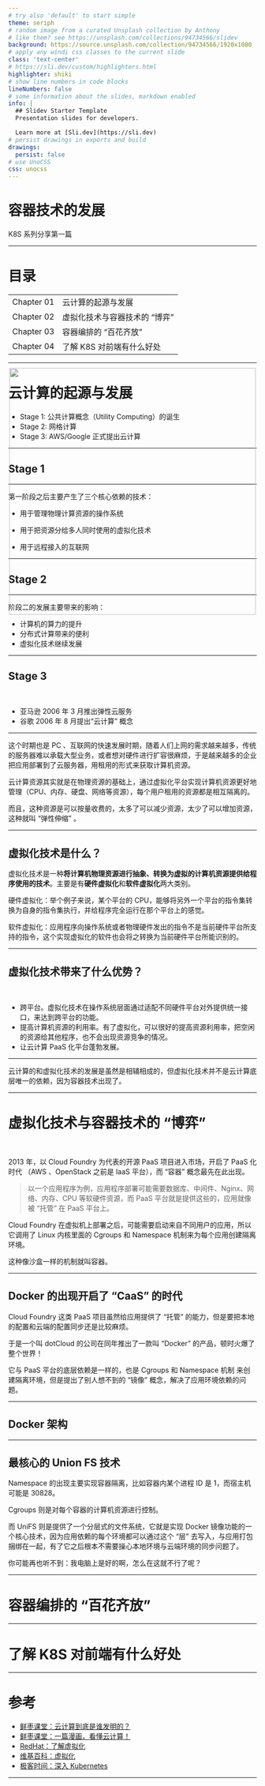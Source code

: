 ```yaml
---
# try also 'default' to start simple
theme: seriph
# random image from a curated Unsplash collection by Anthony
# like them? see https://unsplash.com/collections/94734566/slidev
background: https://source.unsplash.com/collection/94734566/1920x1080
# apply any windi css classes to the current slide
class: 'text-center'
# https://sli.dev/custom/highlighters.html
highlighter: shiki
# show line numbers in code blocks
lineNumbers: false
# some information about the slides, markdown enabled
info: |
  ## Slidev Starter Template
  Presentation slides for developers.

  Learn more at [Sli.dev](https://sli.dev)
# persist drawings in exports and build
drawings:
  persist: false
# use UnoCSS
css: unocss
---
```


# 容器技术的发展

K8S 系列分享第一篇

---

# 目录

|            |                               |
| ---------- | ----------------------------- |
| Chapter 01 | 云计算的起源与发展            |
| Chapter 02 | 虚拟化技术与容器技术的 “博弈” |
| Chapter 03 | 容器编排的 “百花齐放”         |
| Chapter 04 | 了解 K8S 对前端有什么好处     |

---

# 云计算的起源与发展

- Stage 1: 公共计算概念（Utility Computing）的诞生
- Stage 2: 网格计算
- Stage 3: AWS/Google 正式提出云计算

---

## Stage 1

<img src="/img/云计算底层的核心技术依赖.png" class="auto-img" >

<style>
.auto-img{
  position: absolute;
  left: 50%;
  top: 50%;
  transform: translate(-50%, -50%);
  max-width: 100%;
  max-height: 100%;
  cursor: pointer;
}
</style>

---

第一阶段之后主要产生了三个核心依赖的技术：

- 用于管理物理计算资源的操作系统

- 用于把资源分给多人同时使用的虚拟化技术

- 用于远程接入的互联网

---

## Stage 2

<img src="/img/网格计算概念.png" class="auto-img" >

<style>
.auto-img{
  position: absolute;
  left: 50%;
  top: 50%;
  transform: translate(-50%, -50%);
  max-width: 100%;
  max-height: 100%;
  cursor: pointer;
}
</style>

---

阶段二的发展主要带来的影响：

- 计算机的算力的提升
- 分布式计算带来的便利
- 虚拟化技术继续发展

---

## Stage 3

<br>

- 亚马逊 2006 年 3 月推出弹性云服务
- 谷歌 2006 年 8 月提出“云计算” 概念

---

这个时期也是 PC 、互联网的快速发展时期，随着人们上网的需求越来越多，传统的服务器难以承载大型业务，或者想对硬件进行扩容很麻烦，于是越来越多的企业把应用部署到了云服务器，用租用的形式来获取计算机资源。

云计算资源其实就是在物理资源的基础上，通过虚拟化平台实现计算机资源更好地管理（CPU、内存、硬盘、网络等资源），每个用户租用的资源都是相互隔离的。

而且，这种资源是可以按量收费的，太多了可以减少资源，太少了可以增加资源，这种就叫 “弹性伸缩” 。

<img src="/img/虚拟机.png" class="auto-img" >

<style>
.auto-img{
  position: absolute;
  left: 50%;
  transform: translateX(-50%);
  width: 200px;
}
</style>

---

## 虚拟化技术是什么？

虚拟化技术是一种**将计算机物理资源进行抽象、转换为虚拟的计算机资源提供给程序使用的技术**。主要是有**硬件虚拟化**和**软件虚拟化**两大类别。

硬件虚拟化：举个例子来说，某个平台的 CPU，能够将另外一个平台的指令集转换为自身的指令集执行，并给程序完全运行在那个平台上的感觉。

软件虚拟化：应用程序向操作系统或者物理硬件发出的指令不是当前硬件平台所支持的指令，这个实现虚拟化的软件也会将之转换为当前硬件平台所能识别的。

---

## 虚拟化技术带来了什么优势？

<br>

- 跨平台。虚拟化技术在操作系统层面通过适配不同硬件平台对外提供统一接口，来达到跨平台的功能。
- 提高计算机资源的利用率。有了虚拟化，可以很好的提高资源利用率，把空闲的资源给其他程序，也不会出现资源竞争的情况。
- 让云计算 PaaS 化平台蓬勃发展。

---

云计算的和虚拟化技术的发展是虽然是相辅相成的，但虚拟化技术并不是云计算底层唯一的依赖，因为容器技术出现了。

---

# 虚拟化技术与容器技术的 “博弈”

<br>

2013 年，以 Cloud Foundry 为代表的开源 PaaS 项目进入市场，开启了 PaaS 化时代 （AWS 、OpenStack 之前是 IaaS 平台），而 “容器” 概念最先在此出现。

> 以一个应用程序为例，应用程序部署可能需要数据库、中间件、Nginx、网络、内存、CPU 等软硬件资源，而 PaaS 平台就是提供这些的，应用就像被 “托管” 在 PaaS 平台上。

Cloud Foundry 在虚拟机上部署之后，可能需要启动来自不同用户的应用，所以它调用了 Linux 内核里面的 Cgroups 和 Namespace 机制来为每个应用创建隔离环境。

这种像沙盒一样的机制就叫容器。

---

## Docker 的出现开启了 “CaaS” 的时代

Cloud Foundry 这类 PaaS 项目虽然给应用提供了 “托管” 的能力，但是要把本地的配置和云端的配置同步还是比较麻烦。

于是一个叫 dotCloud 的公司在同年推出了一款叫 “Docker” 的产品，顿时火爆了整个世界！

它与 PaaS 平台的底层依赖是一样的，也是 Cgroups 和 Namespace 机制 来创建隔离环境，但是提出了别人想不到的 “镜像” 概念，解决了应用环境依赖的问题。

---

## Docker 架构

<img src="/img/Docker 架构.png" class="auto-img" >

<style>
.auto-img{
  position: absolute;
  left: 50%;
  top: 20%;
  transform: translateX(-50%);
  width: 500px;
}
</style>

---

## 最核心的 Union FS 技术

Namespace 的出现主要实现容器隔离，比如容器内某个进程 ID 是 1，而宿主机可能是 30828。

Cgroups 则是对每个容器的计算机资源进行控制。

而 UniFS 则是提供了一个分层式的文件系统，它就是实现 Docker 镜像功能的一个核心技术，因为应用依赖的每个环境都可以通过这个 “层” 去写入，与应用打包捆绑在一起，有了它之后根本不需要操心本地环境与云端环境的同步问题了。

你可能再也听不到：我电脑上是好的啊，怎么在这就不行了呢？

---

# 容器编排的 “百花齐放”

---

# 了解 K8S 对前端有什么好处

---

# 参考

- [鲜枣课堂：云计算到底是谁发明的？](https://m.huxiu.com/article/376454.html?f=member_article)
- [鲜枣课堂：一篇漫画，看懂云计算！](https://mp.weixin.qq.com/s/1_h9J1HTDVFwP_IT1LByRA)
- [RedHat：了解虚拟化](https://www.redhat.com/zh/topics/virtualization)
- [维基百科：虚拟化](https://zh.m.wikipedia.org/zh-cn/%E8%99%9B%E6%93%AC%E5%8C%96)
- [极客时间：深入 Kubernetes](https://time.geekbang.org/column/intro/100015201?tab=catalog)

---
